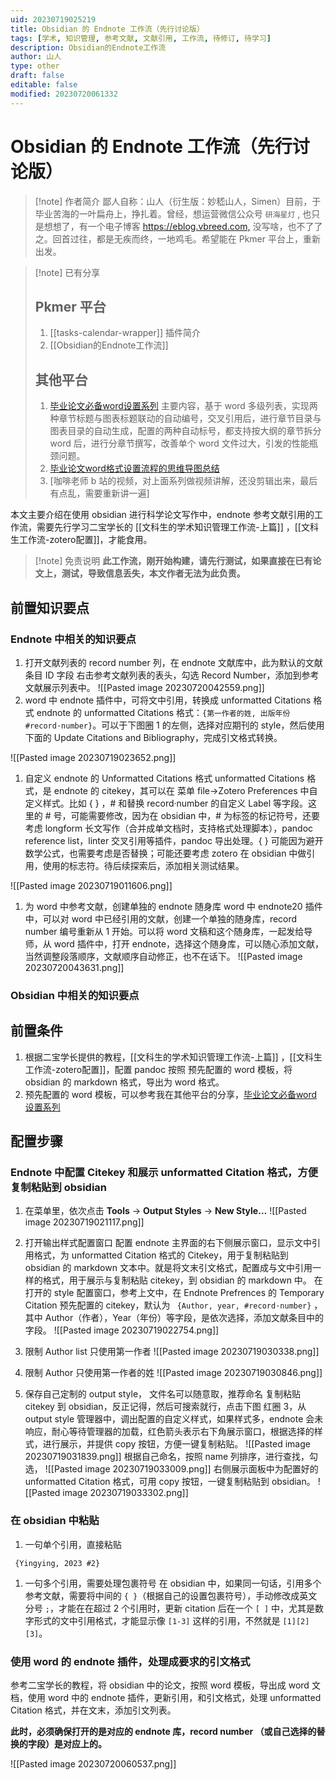 ```yaml
---
uid: 20230719025219
title: Obsidian 的 Endnote 工作流（先行讨论版）
tags: [学术, 知识管理, 参考文献, 文献引用, 工作流, 待修订, 待学习]
description: Obsidian的Endnote工作流
author: 山人
type: other
draft: false
editable: false
modified: 20230720061332
---
```


# Obsidian 的 Endnote 工作流（先行讨论版）

> [!note] 作者简介
> 鄙人自称：山人（衍生版：妙嵇山人，Simen）目前，于毕业苦海的一叶扁舟上，挣扎着。曾经，想运营微信公众号 `研海星灯` , 也只是想想了，有一个电子博客 <https://eblog.vbreed.com,> 没写啥，也不了了之。回首过往，都是无疾而终，一地鸡毛。希望能在 Pkmer 平台上，重新出发。

> [!note] 已有分享
>## Pkmer 平台
>1. [[tasks-calendar-wrapper]] 插件简介
>2. [[Obsidian的Endnote工作流]]
>
> ## 其他平台
> 1. [毕业论文必备word设置系列](https://mp.weixin.qq.com/mp/appmsgalbum?action=getalbum&__biz=MzI4NDQ4NjU0MA==&scene=23&album_id=1874987009807548418&count=3#wechat_redirect)
> 	主要内容，基于 word 多级列表，实现两种章节标题与图表标题联动的自动编号，交叉引用后，进行章节目录与图表目录的自动生成，配置的两种自动标号，都支持按大纲的章节拆分 word 后，进行分章节撰写，改善单个 word 文件过大，引发的性能瓶颈问题。
> 2. [毕业论文word格式设置流程的思维导图总结](https://boardmix.cn/app/share/CAE.CPb68gsgASoQszuEQw-Ho8bclU6b8WNX1zAGQAE/UvwquZ)
> 3. [咖啡老师 b 站的视频，对上面系列做视频讲解，还没剪辑出来，最后有点乱，需要重新讲一遍]

本文主要介绍在使用 obsidian 进行科学论文写作中，endnote 参考文献引用的工作流，需要先行学习二宝学长的 [[文科生的学术知识管理工作流-上篇]] ，[[文科生工作流-zotero配置]]，才能食用。

> [!note] 免责说明
> **此工作流，刚开始构建，请先行测试，如果直接在已有论文上，测试，导致信息丢失，本文作者无法为此负责。**

## 前置知识要点

### Endnote 中相关的知识要点

1. 打开文献列表的 record number 列，在 endnote 文献库中，此为默认的文献条目 ID 字段
	右击参考文献列表的表头，勾选 Record Number，添加到参考文献展示列表中。
	![[Pasted image 20230720042559.png]]
2. word 中 endnote 插件中，可将文中引用，转换成 unformatted Citations 格式
   endnote 的 unformatted Citations 格式：`{第一作者的姓, 出版年份 #record·number}`。可以于下图圈 1 的左侧，选择对应期刊的 style，然后使用下面的 Update Citations and Bibliography，完成引文格式转换。

![[Pasted image 20230719023652.png]]

1. 自定义 endnote 的 Unformatted Citations 格式
     unformatted Citations 格式，是 endnote 的 citekey，其可以在 菜单 file→Zotero Preferences 中自定义样式。比如 { } ，# 和替换 record·number 的自定义 Label 等字段。这里的 # 号，可能需要修改，因为在 obsidian 中，# 为标签的标记符号，还要考虑 longform 长文写作（合并成单文档时，支持格式处理脚本），pandoc reference list，linter 交叉引用等插件，pandoc 导出处理。{ } 可能因为避开数学公式，也需要考虑是否替换；可能还要考虑 zotero 在 obsidian 中做引用，使用的标志符。待后续探索后，添加相关测试结果。

![[Pasted image 20230719011606.png]]

1. 为 word 中参考文献，创建单独的 endnote 随身库
   word 中 endnote20 插件中，可以对 word 中已经引用的文献，创建一个单独的随身库，record number 编号重新从 1 开始。可以将 word 文稿和这个随身库，一起发给导师，从 word 插件中，打开 endnote，选择这个随身库，可以随心添加文献，当然调整段落顺序，文献顺序自动修正，也不在话下。
   ![[Pasted image 20230720043631.png]]

### Obsidian 中相关的知识要点

## 前置条件

1. 根据二宝学长提供的教程，[[文科生的学术知识管理工作流-上篇]] ，[[文科生工作流-zotero配置]]，配置 pandoc 按照 预先配置的 word 模板，将 obsidian 的 markdown 格式，导出为 word 格式。
2. 预先配置的 word 模板，可以参考我在其他平台的分享，[毕业论文必备word设置系列](https://mp.weixin.qq.com/mp/appmsgalbum?action=getalbum&__biz=MzI4NDQ4NjU0MA==&scene=23&album_id=1874987009807548418&count=3#wechat_redirect)

## 配置步骤

### Endnote 中配置 Citekey 和展示 unformatted Citation 格式，方便复制粘贴到 obsidian

1. 在菜单里，依次点击 **Tools** → **Output Styles** → **New Style…**
   ![[Pasted image 20230719021117.png]]

2. 打开输出样式配置窗口
    配置 endnote 主界面的右下侧展示窗口，显示文中引用格式，为 unformatted Citation 格式的 Citekey，用于复制粘贴到 obsidian 的 markdown 文本中。就是将文末引文格式，配置成与文中引用一样的格式，用于展示与复制粘贴 citekey，到 obsidian 的 markdown 中。
    在打开的 style 配置窗口，参考上文中，在 Endnote Prefrences 的 Temporary Citation 预先配置的 citekey，默认为 ` {Author, year, #record·number}` ，其中 Author（作者），Year（年份）等字段，是依次选择，添加文献条目中的字段。
    ![[Pasted image 20230719022754.png]]

3. 限制 Author list 只使用第一作者
    ![[Pasted image 20230719030338.png]]

4. 限制 Author 只使用第一作者的姓
    ![[Pasted image 20230719030846.png]]

5. 保存自己定制的 output style，
    文件名可以随意取，推荐命名 复制粘贴 citekey 到 obsidian，反正记得，然后可搜索就行，点击下图 红圈 3，从 output style 管理器中，调出配置的自定义样式，如果样式多，endnote 会未响应，耐心等待管理器的加载，红色箭头表示右下角展示窗口，根据选择的样式，进行展示，并提供 copy 按钮，方便一键复制粘贴。
    ![[Pasted image 20230719031839.png]] 根据自己命名，按照 name 列排序，进行查找，勾选，
    ![[Pasted image 20230719033009.png]]
    右侧展示面板中为配置好的 unformatted Citation 格式，可用 copy 按钮，一键复制粘贴到 obsidian。
    ![[Pasted image 20230719033302.png]]

### 在 obsidian 中粘贴

1. 一句单个引用，直接粘贴

```citekey
 {Yingying, 2023 #2}
 ```

1. 一句多个引用，需要处理包裹符号
    在 obsidian 中，如果同一句话，引用多个参考文献，需要将中间的 `{ }`（根据自己的设置包裹符号），手动修改成英文分号 ` ; `，才能在在超过 2 个引用时，更新 citation 后在一个 `[ ]` 中，尤其是数字形式的文中引用格式，才能显示像 `[1-3]` 这样的引用，不然就是 `[1][2][3]`。

### 使用 word 的 endnote 插件，处理成要求的引文格式

参考二宝学长的教程，将 obsidian 中的论文，按照 word 模板，导出成 word 文档，使用 word 中的 endnote 插件，更新引用，和引文格式，处理 unformatted Citation 格式，并在文末，添加引文列表。

**此时，必须确保打开的是对应的 endnote 库，record number （或自己选择的替换的字段）是对应上的。**

![[Pasted image 20230720060537.png]]
